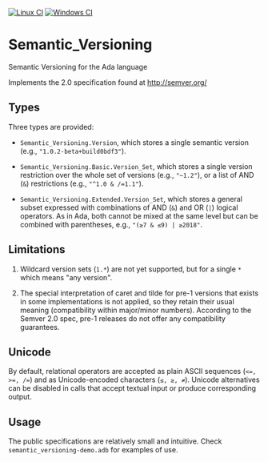 [![Linux CI](https://github.com/alire-project/semantic_versioning/workflows/CI%20linux/badge.svg)](https://github.com/alire-project/semantic_versioning/actions)
[![Windows CI](https://github.com/alire-project/semantic_versioning/workflows/CI%20Windows/badge.svg)](https://github.com/alire-project/semantic_versioning/actions)

# Semantic_Versioning

Semantic Versioning for the Ada language

Implements the 2.0 specification found at http://semver.org/

## Types

Three types are provided:

- `Semantic_Versioning.Version`, which stores a single semantic version (e.g., `"1.0.2-beta+build0bdf3"`).

- `Semantic_Versioning.Basic.Version_Set`, which stores a single version restriction over the whole set of versions (e.g., `"~1.2"`), or a list of AND (`&`) restrictions (e.g., `"^1.0 & /=1.1"`).

- `Semantic_Versioning.Extended.Version_Set`, which stores a 
general subset expressed with combinations of AND (`&`) and OR (`|`) logical operators. As
in Ada, both cannot be mixed at the same level but can be combined with parentheses, e.g., `"(≥7 & ≤9) | ≥2018"`.

## Limitations

1. Wildcard version sets (`1.*`) are not yet supported, but for a single `*` which means "any version".

1. The special interpretation of caret and tilde for pre-1 versions that exists in some implementations is not applied, so they retain their usual meaning (compatibility within major/minor numbers). According to the Semver 2.0 spec, pre-1 releases do not offer any compatibility guarantees.

## Unicode

By default, relational operators are accepted as plain ASCII sequences (`<=, >=, /=`) and as
Unicode-encoded characters (`≤, ≥, ≠`). Unicode alternatives can be disabled in calls that 
accept textual input or produce corresponding output.

## Usage

The public specifications are relatively small and intuitive. 
Check `semantic_versioning-demo.adb` for examples of use.
